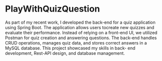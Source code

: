 # PlayWithQuizQuestion

As part of my recent work, I developed the back-end for a quiz application using Spring Boot. The application allows users tocreate new quizzes and evaluate their performance. Instead of relying on a front-end UI, we utilized Postman for quiz creation and answering questions. The back-end handles CRUD operations, manages quiz data, and stores correct answers in a MySQL database. This project showcased my skills in back- end development, Rest-API design, and database management.

